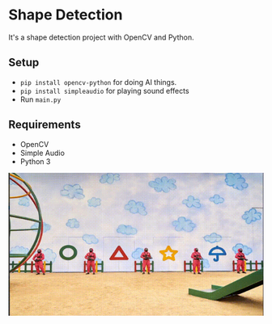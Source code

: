 # Shape Detection
It's a shape detection project with OpenCV and Python.

## Setup

- `pip install opencv-python` for doing AI things.
- `pip install simpleaudio` for playing sound effects
- Run `main.py`

## Requirements

- OpenCV
- Simple Audio
- Python 3

![](preview.gif)
